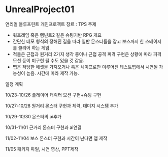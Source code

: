 # UnrealProject01

언리얼 블루프린트 개인프로젝트
장르 : TPS
주제
-	워프레임 혹은 램넌트2 같은 슈팅기반 RPG
개요
-	간단한 데모 형식의 정해진 길을 따라 일반 몬스터들을 잡고 보스까지 한 스테이지를 클리어 하는 게임.
-	적들은 근접과 원거리 2가지 생각 중이나 근접 공격 피격 구현은 상황에 따라 
피격 모션 등이 미구현 될 수도 있을 것 같음.
-	맵은 적당한 에셋을 가져오거나 혹은 셰이프로만 이루어진 테스트맵에서 시연될 가능성이 높음. 시간에 따라 제작 가능.

일정 계획

10/23-10/26	플레이어 캐릭터 모션 구현+슈팅 구현

10/27-10/28	원거리 몬스터 구현과 체력, 데미지 시스템 추가

10/29-10/30	몬스터의 ai추가

10/31-11/01	근거리 몬스터 구현과 ai연결

11/02-11/04	보스 몬스터 구현과 시간이 난다면 맵 제작

11/05	패키지 파일, 시연 영상, PPT제작
